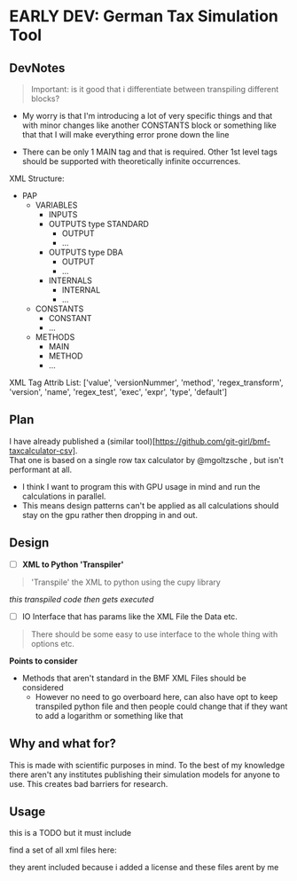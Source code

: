 # EARLY DEV: German Tax Simulation Tool 

## DevNotes

> Important: is it good that i differentiate between transpiling different blocks? 
- My worry is that I'm introducing a lot of very specific things and that with minor changes 
  like another CONSTANTS block or something like that that I will make everything error prone 
  down the line

- There can be only 1 MAIN tag and that is required. Other 1st level tags should 
  be supported with theoretically infinite occurrences.

XML Structure: 
- PAP 
  - VARIABLES 
    - INPUTS 
    - OUTPUTS  type STANDARD 
      - OUTPUT 
      - ... 
    - OUTPUTS  type DBA 
      - OUTPUT 
      - ... 
    - INTERNALS  
      - INTERNAL 
      - ... 
  - CONSTANTS 
    - CONSTANT
    - ... 
  - METHODS 
    - MAIN 
    - METHOD 
    - ... 

XML Tag Attrib List: 
['value',
 'versionNummer',
 'method',
 'regex_transform',
 'version',
 'name',
 'regex_test',
 'exec',
 'expr',
 'type',
 'default']

## Plan 

I have already published a (similar tool)[https://github.com/git-girl/bmf-taxcalculator-csv].  
That one is based on a single row tax calculator by @mgoltzsche , but isn't performant at all.

- I think I want to program this with GPU usage in mind and run the calculations in parallel. 
- This means design patterns can't be applied as all calculations should stay on the gpu rather 
  then dropping in and out. 

## Design 

- [ ] **XML to Python 'Transpiler'**
> 'Transpile' the XML to python using the cupy library 

_this transpiled code then gets executed_

- [ ] IO Interface that has params like the XML File the Data etc. 
> There should be some easy to use interface to the whole thing with options etc.

**Points to consider** 
- Methods that aren't standard in the BMF XML Files should be considered 
  - However no need to go overboard here, can also have opt to keep transpiled 
    python file and then people could change that if they want to add a logarithm 
    or something like that

## Why and what for? 

This is made with scientific purposes in mind. To the best of my knowledge there 
aren't any institutes publishing their simulation models for anyone to use. 
This creates bad barriers for research.

## Usage 

this is a TODO but it must include 

find a set of all xml files here: 

they arent included because i added a license and these files arent by me

